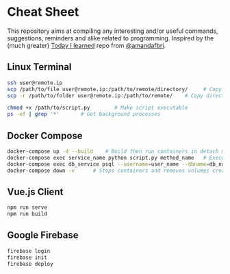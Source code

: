 # Cheat Sheet
This repository aims at compiling any interesting and/or useful commands, suggestions, reminders and alike related to programming.
Inspired by the (much greater) [Today I learned](https://github.com/amandafbri/today-i-learned) repo from [@amandafbri](https://github.com/amandafbri).


## Linux Terminal
```bash
ssh user@remote.ip
scp /path/to/file user@remote.ip:/path/to/remote/directory/     # Copy files using SSH
scp -r /path/to/folder user@remote.ip:/path/to/remote/    # Copy directories using SSH

chmod +x /path/to/script.py        # Make script executable
ps -ef | grep '*'       # Get background processes

```

## Docker Compose
```bash
docker-compose up -d --build    # Build then run containers in detach mode
docker-compose exec service_name python script.py method_name   # Execute method from python script on specific service
docker-compose exec db_service psql --username=user_name --dbname=db_name   # Enter psql terminal at db_name using user user_name
docker-compose down -v      # Stops containers and removes volumes created by 'up'
```

## Vue.js Client
```bash
npm run serve
npm run build
```

## Google Firebase
```bash
firebase login
firebase init
firebase deploy
```